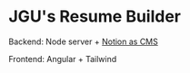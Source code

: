 # JGU's Resume Builder

Backend: Node server + [Notion as CMS](https://developers.notion.com/docs/getting-started)

Frontend: Angular + Tailwind

